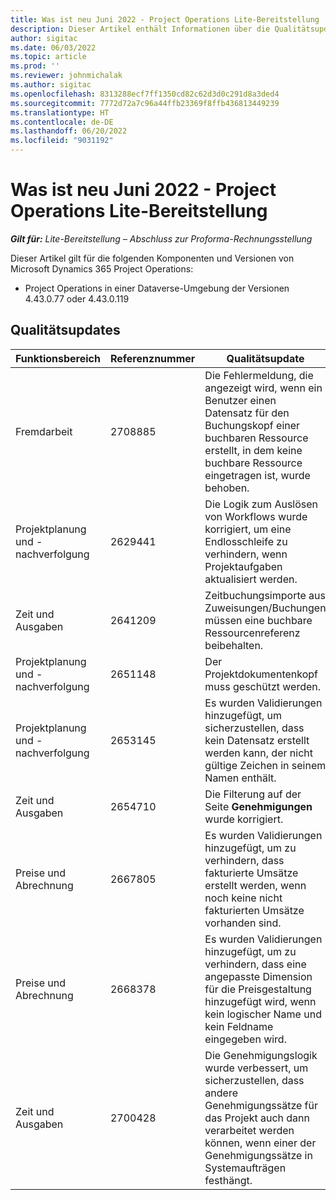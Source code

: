 ```yaml
---
title: Was ist neu Juni 2022 - Project Operations Lite-Bereitstellung
description: Dieser Artikel enthält Informationen über die Qualitätsupdates, die in der Lite-Bereitstellung von Microsoft Dynamics 365 Project Operations im Juni 2022 verfügbar sind.
author: sigitac
ms.date: 06/03/2022
ms.topic: article
ms.prod: ''
ms.reviewer: johnmichalak
ms.author: sigitac
ms.openlocfilehash: 8313288ecf7ff1350cd82c62d3d0c291d8a3ded4
ms.sourcegitcommit: 7772d72a7c96a44ffb23369f8ffb436813449239
ms.translationtype: HT
ms.contentlocale: de-DE
ms.lasthandoff: 06/20/2022
ms.locfileid: "9031192"
---
```

# <a name="whats-new-june-2022---project-operations-lite-deployment"></a>Was ist neu Juni 2022 - Project Operations Lite-Bereitstellung

_**Gilt für:** Lite-Bereitstellung – Abschluss zur Proforma-Rechnungsstellung_

Dieser Artikel gilt für die folgenden Komponenten und Versionen von Microsoft Dynamics 365 Project Operations:

- Project Operations in einer Dataverse-Umgebung der Versionen 4.43.0.77 oder 4.43.0.119

## <a name="quality-updates"></a>Qualitätsupdates

| Funktionsbereich | Referenznummer | Qualitätsupdate |
| --- | --- | --- |
| Fremdarbeit | 2708885 | Die Fehlermeldung, die angezeigt wird, wenn ein Benutzer einen Datensatz für den Buchungskopf einer buchbaren Ressource erstellt, in dem keine buchbare Ressource eingetragen ist, wurde behoben. |
| Projektplanung und -nachverfolgung | 2629441 | Die Logik zum Auslösen von Workflows wurde korrigiert, um eine Endlosschleife zu verhindern, wenn Projektaufgaben aktualisiert werden. |
| Zeit und Ausgaben | 2641209 | Zeitbuchungsimporte aus Zuweisungen/Buchungen müssen eine buchbare Ressourcenreferenz beibehalten. |
| Projektplanung und -nachverfolgung | 2651148 | Der Projektdokumentenkopf muss geschützt werden.|
| Projektplanung und -nachverfolgung | 2653145 | Es wurden Validierungen hinzugefügt, um sicherzustellen, dass kein Datensatz erstellt werden kann, der nicht gültige Zeichen in seinem Namen enthält. |
| Zeit und Ausgaben | 2654710 | Die Filterung auf der Seite **Genehmigungen** wurde korrigiert. |
| Preise und Abrechnung | 2667805 | Es wurden Validierungen hinzugefügt, um zu verhindern, dass fakturierte Umsätze erstellt werden, wenn noch keine nicht fakturierten Umsätze vorhanden sind. |
| Preise und Abrechnung | 2668378 | Es wurden Validierungen hinzugefügt, um zu verhindern, dass eine angepasste Dimension für die Preisgestaltung hinzugefügt wird, wenn kein logischer Name und kein Feldname eingegeben wird. |
| Zeit und Ausgaben | 2700428 | Die Genehmigungslogik wurde verbessert, um sicherzustellen, dass andere Genehmigungssätze für das Projekt auch dann verarbeitet werden können, wenn einer der Genehmigungssätze in Systemaufträgen festhängt. |
